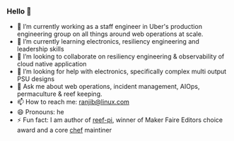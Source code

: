 ### Hello 👋
- 🔭 I’m currently working as a staff engineer in Uber's production engineering group on all things around web operations at scale.
- 🌱 I’m currently learning electronics, resiliency engineering and leadership skills
- 👯 I’m looking to collaborate on resiliency engineering & observability of cloud native application
- 🤔 I’m looking for help with electronics, specifically complex multi output PSU designs
- 💬 Ask me about web operations, incident management, AIOps, permaculture & reef keeping.
- 📫 How to reach me: ranjib@linux.com
- 😄 Pronouns: he
- ⚡ Fun fact: I am author of [reef-pi](http://reef-pi.com), winner of Maker Faire Editors choice award and a core [chef](https://github.com/chef/chef) maintiner
